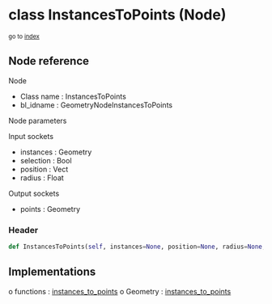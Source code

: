 # class InstancesToPoints (Node)

<sub>go to [index](/docs/index.md)</sub>

## Node reference

Node
 - Class name : InstancesToPoints
 - bl_idname : GeometryNodeInstancesToPoints

Node parameters

Input sockets
 - instances : Geometry
 - selection : Bool
 - position : Vect
 - radius : Float

Output sockets
 - points : Geometry

### Header

``` python
def InstancesToPoints(self, instances=None, position=None, radius=None, selection=None, node_label=None, node_color=None):
```

## Implementations

o functions : [instances_to_points](/docs/GeoNodes_classes/instances_to_points.md)
o Geometry : [instances_to_points](/docs/GeoNodes_classes/Geometry.md#instances_to_points) 

